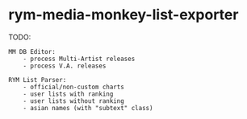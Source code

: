 # rym-media-monkey-list-exporter

TODO:

    MM DB Editor:
        - process Multi-Artist releases
        - process V.A. releases

    RYM List Parser:
        - official/non-custom charts
        - user lists with ranking
        - user lists without ranking
        - asian names (with "subtext" class)